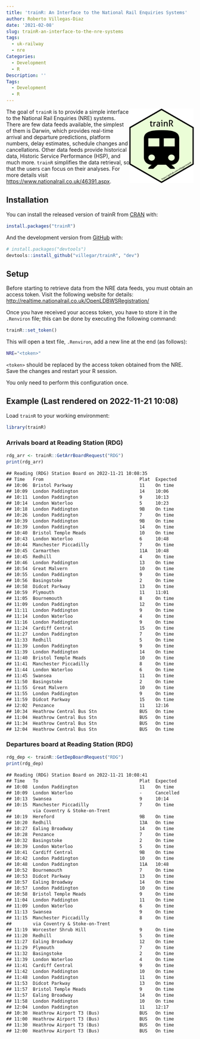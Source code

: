 ```yaml
---
title: 'trainR: An Interface to the National Rail Enquiries Systems'
author: Roberto Villegas-Diaz
date: '2021-02-08'
slug: trainR-an-interface-to-the-nre-systems
tags:
  - uk-railway
  - nre
Categories:
  - Development
  - R
Description: ''
Tags:
  - Development
  - R
---
```


<img src="https://raw.githubusercontent.com/villegar/trainR/main/inst/images/logo.png" alt="logo" align="right" height=200px/>

The goal of `trainR` is to provide a simple interface to the 
National Rail Enquiries (NRE) systems. There are few data feeds 
available, the simplest of them is Darwin, which provides real-time 
arrival and departure predictions, platform numbers, delay estimates, 
schedule changes and cancellations. Other data feeds provide historical 
data, Historic Service Performance (HSP), and much more. `trainR` 
simplifies the data retrieval, so that the users can focus on their 
analyses. For more details visit 
https://www.nationalrail.co.uk/46391.aspx.

## Installation

You can install the released version of trainR from [CRAN](https://CRAN.R-project.org) with:

``` r
install.packages("trainR")
```

And the development version from [GitHub](https://github.com/) with:

``` r
# install.packages("devtools")
devtools::install_github("villegar/trainR", "dev")
```

## Setup
Before starting to retrieve data from the NRE data feeds, you must obtain an access token. 
Visit the following website for details: http://realtime.nationalrail.co.uk/OpenLDBWSRegistration/

Once you have received your access token, you have to store it in the `.Renviron` file; this can be 
done by executing the following command:


```r
trainR::set_token()
```

This will open a text file, `.Renviron`, add a new line at the end (as follows):

```bash
NRE="<token>"
```

`<token>` should be replaced by the access token obtained from the NRE. Save the changes and restart 
your R session.

You only need to perform this configuration once.

## Example (Last rendered on 2022-11-21 10:08)

Load `trainR` to your working environment:

```r
library(trainR)
```

### Arrivals board at Reading Station (RDG)


```r
rdg_arr <- trainR::GetArrBoardRequest("RDG")
print(rdg_arr)
```

```
## Reading (RDG) Station Board on 2022-11-21 10:08:35
## Time   From                                    Plat  Expected
## 10:06  Bristol Parkway                         11    On time
## 10:09  London Paddington                       14    10:06
## 10:11  London Paddington                       9     10:13
## 10:14  London Waterloo                         5     10:23
## 10:18  London Paddington                       9B    On time
## 10:26  London Paddington                       7     On time
## 10:39  London Paddington                       9B    On time
## 10:39  London Paddington                       14    On time
## 10:40  Bristol Temple Meads                    10    On time
## 10:43  London Waterloo                         6     10:48
## 10:44  Manchester Piccadilly                   7     On time
## 10:45  Carmarthen                              11A   10:48
## 10:45  Redhill                                 4     On time
## 10:46  London Paddington                       13    On time
## 10:54  Great Malvern                           10    On time
## 10:55  London Paddington                       9     On time
## 10:56  Basingstoke                             2     On time
## 10:58  Didcot Parkway                          13    On time
## 10:59  Plymouth                                11    11:01
## 11:05  Bournemouth                             8     On time
## 11:09  London Paddington                       12    On time
## 11:11  London Paddington                       9     On time
## 11:14  London Waterloo                         4     On time
## 11:16  London Paddington                       9     On time
## 11:24  Cardiff Central                         15    On time
## 11:27  London Paddington                       7     On time
## 11:33  Redhill                                 5     On time
## 11:39  London Paddington                       9     On time
## 11:39  London Paddington                       14    On time
## 11:40  Bristol Temple Meads                    10    On time
## 11:41  Manchester Piccadilly                   8     On time
## 11:44  London Waterloo                         6     On time
## 11:45  Swansea                                 11    On time
## 11:50  Basingstoke                             2     On time
## 11:55  Great Malvern                           10    On time
## 11:55  London Paddington                       9     On time
## 11:59  Didcot Parkway                          15    On time
## 12:02  Penzance                                11    12:16
## 10:34  Heathrow Central Bus Stn                BUS   On time
## 11:04  Heathrow Central Bus Stn                BUS   On time
## 11:34  Heathrow Central Bus Stn                BUS   On time
## 12:04  Heathrow Central Bus Stn                BUS   On time
```

### Departures board at Reading Station (RDG)


```r
rdg_dep <- trainR::GetDepBoardRequest("RDG")
print(rdg_dep)
```

```
## Reading (RDG) Station Board on 2022-11-21 10:08:41
## Time   To                                      Plat  Expected
## 10:08  London Paddington                       11    On time
## 10:09  London Waterloo                         -     Cancelled
## 10:13  Swansea                                 9     10:14
## 10:15  Manchester Piccadilly                   7     On time
##        via Coventry & Stoke-on-Trent           
## 10:19  Hereford                                9B    On time
## 10:20  Redhill                                 13A   On time
## 10:27  Ealing Broadway                         14    On time
## 10:28  Penzance                                7     On time
## 10:32  Basingstoke                             2     On time
## 10:39  London Waterloo                         5     On time
## 10:41  Cardiff Central                         9B    On time
## 10:42  London Paddington                       10    On time
## 10:48  London Paddington                       11A   10:48
## 10:52  Bournemouth                             7     On time
## 10:53  Didcot Parkway                          13    On time
## 10:57  Ealing Broadway                         14    On time
## 10:57  London Paddington                       10    On time
## 10:58  Bristol Temple Meads                    9     On time
## 11:04  London Paddington                       11    On time
## 11:09  London Waterloo                         6     On time
## 11:13  Swansea                                 9     On time
## 11:15  Manchester Piccadilly                   8     On time
##        via Coventry & Stoke-on-Trent           
## 11:19  Worcester Shrub Hill                    9     On time
## 11:20  Redhill                                 5     On time
## 11:27  Ealing Broadway                         12    On time
## 11:29  Plymouth                                7     On time
## 11:32  Basingstoke                             2     On time
## 11:39  London Waterloo                         4     On time
## 11:41  Cardiff Central                         9     On time
## 11:42  London Paddington                       10    On time
## 11:48  London Paddington                       11    On time
## 11:53  Didcot Parkway                          13    On time
## 11:57  Bristol Temple Meads                    9     On time
## 11:57  Ealing Broadway                         14    On time
## 11:58  London Paddington                       10    On time
## 12:04  London Paddington                       11    12:17
## 10:30  Heathrow Airport T3 (Bus)               BUS   On time
## 11:00  Heathrow Airport T3 (Bus)               BUS   On time
## 11:30  Heathrow Airport T3 (Bus)               BUS   On time
## 12:00  Heathrow Airport T3 (Bus)               BUS   On time
```
